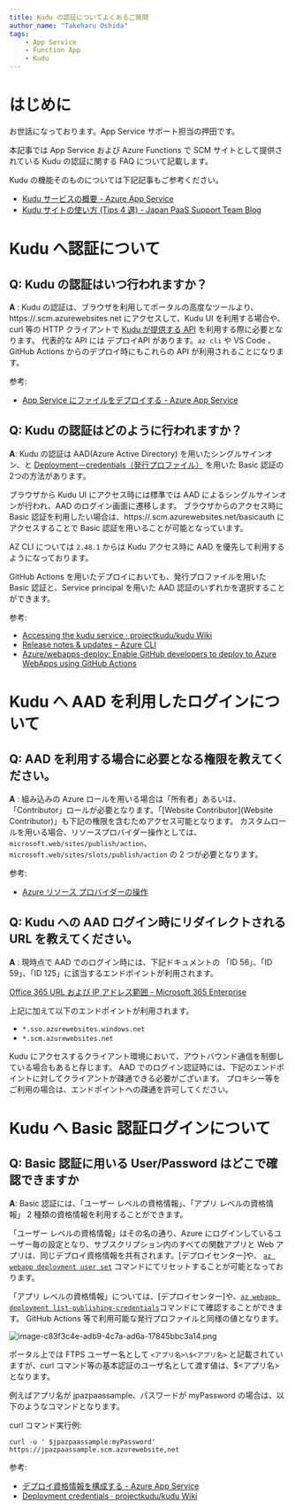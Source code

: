 ```yaml
---
title: Kudu の認証についてよくあるご質問
author_name: "Takeharu Oshida"
tags:
    - App Service
    - Function App
    - Kudu
---
```



# はじめに
お世話になっております。App Service サポート担当の押田です。

本記事では App Service および Azure Functions で SCM サイトとして提供されている Kudu の認証に関する FAQ について記載します。

Kudu の機能そのものについては下記記事もご参考ください。

- [Kudu サービスの概要 - Azure App Service](https://learn.microsoft.com/ja-jp/azure/app-service/resources-kudu)
- [Kudu サイトの使い方 (Tips 4 選) - Japan PaaS Support Team Blog](https://azure.github.io/jpazpaas/2022/11/28/How-to-use-Kudu-site.html)

# Kudu へ認証について

## Q: Kudu の認証はいつ行われますか？
**A** : Kudu の認証は、ブラウザを利用してポータルの高度なツールより、https://<AppName>.scm.azurewebsites.net にアクセスして、Kudu UI を利用する場合や、curl 等の HTTP クライアントで 
[Kudu が提供する API](https://github.com/projectkudu/kudu/wiki/REST-API) を利用する際に必要となります。
代表的な API には デプロイAPI があります。`az cli` や VS Code 、GitHub Actions からのデプロイ時にもこれらの API が利用されることになります。

参考:

- [App Service にファイルをデプロイする - Azure App Service](https://learn.microsoft.com/ja-jp/azure/app-service/deploy-zip?tabs=api#deploy-a-zip-package)

## Q: Kudu の認証はどのように行われますか？
**A**: Kudu の認証は AAD(Azure Active Directory) を用いたシングルサインオン、と [Deployment－credentials（発行プロファイル）](https://github.com/projectkudu/kudu/wiki/Deployment-credentials) を用いた Basic 認証の2つの方法があります。

ブラウザから Kudu UI にアクセス時には標準では AAD によるシングルサインオンが行われ、AAD のログイン画面に遷移します。
ブラウザからのアクセス時に Basic 認証を利用したい場合は、https://<AppName>.scm.azurewebsites.net/basicauth にアクセスすることで Basic 認証を用いることが可能となっています。

AZ CLI については `2.48.1` からは Kudu アクセス時に AAD を優先して利用するようになっております。

GitHub Actions を用いたデプロイにおいても、発行プロファイルを用いた Basic 認証と、Service principal を用いた AAD 認証のいずれかを選択することができます。

参考:

- [Accessing the kudu service · projectkudu/kudu Wiki](https://github.com/projectkudu/kudu/wiki/Accessing-the-kudu-service#authentication)
- [Release notes & updates – Azure CLI](https://learn.microsoft.com/en-us/cli/azure/release-notes-azure-cli#april-25-2023)
- [Azure/webapps-deploy: Enable GitHub developers to deploy to Azure WebApps using GitHub Actions](
https://github.com/Azure/webapps-deploy)

# Kudu へ AAD を利用したログインについて
## Q: AAD を利用する場合に必要となる権限を教えてください。

**A** : 組み込みの Azure ロールを用いる場合は「所有者」あるいは、「Contributor」ロールが必要となります。「[Website Contributor](Website Contributor)」も下記の権限を含むためアクセス可能となります。
カスタムロールを用いる場合、リソースプロバイダー操作としては、`microsoft.web/sites/publish/action`、`microsoft.web/sites/slots/publish/action` の 2 つが必要となります。

参考:

- [Azure リソース プロバイダーの操作](https://learn.microsoft.com/ja-jp/azure/role-based-access-control/resource-provider-operations#microsoftweb)


## Q: Kudu への AAD ログイン時にリダイレクトされる URL を教えてください。

**A** : 現時点で AAD でのログイン時には、下記ドキュメントの 「ID 56」、「ID 59」、「ID 125」に該当するエンドポイントが利用されます。

[Office 365 URL および IP アドレス範囲 - Microsoft 365 Enterprise](https://learn.microsoft.com/ja-jp/microsoft-365/enterprise/urls-and-ip-address-ranges?view=o365-worldwide#microsoft-365-common-and-office-online)


上記に加えて以下のエンドポイントが利用されます。

- `*.sso.azurewebsites.windows.net`
- `*.scm.azurewebsites.net`

Kudu にアクセスするクライアント環境において、アウトバウンド通信を制御している場合もあると存じます。
AAD でのログイン認証時には、下記のエンドポイントに対してクライアントが疎通できる必要がございます。
プロキシー等をご利用の場合は、エンドポイントへの疎通を許可してください。

# Kudu へ Basic 認証ログインについて
## Q: Basic 認証に用いる User/Password はどこで確認できますか
**A**: Basic 認証には、「ユーザー レベルの資格情報」、「アプリ レベルの資格情報」 2 種類の資格情報を利用することができます。

「ユーザー レベルの資格情報」はその名の通り、Azure にログインしているユーザー毎の設定となり、サブスクリプション内のすべての関数アプリと Web アプリは、同じデプロイ資格情報を共有されます。[デプロイセンター]や、 [`az webapp deployment user set`](https://learn.microsoft.com/ja-jp/cli/azure/webapp/deployment/user?view=azure-cli-latest
) コマンドにてリセットすることが可能となっております。 

「アプリ レベルの資格情報」については、[デプロイセンター]や、[`az webapp deployment list-publishing-credentials`](https://learn.microsoft.com/ja-jp/cli/azure/webapp/deployment?view=azure-cli-latest#az-webapp-deployment-list-publishing-credentials)コマンドにて確認することができます。
GitHub Actions 等で利用可能な発行プロファイルと同様の値となります。

![image-c83f3c4e-adb9-4c7a-ad6a-17845bbc3a14.png]({{site.baseurl}}/media/2023/05/image-c83f3c4e-adb9-4c7a-ad6a-17845bbc3a14.png)

ポータル上では FTPS ユーザー名として `<アプリ名>\$<アプリ名>` と記載されていますが、curl コマンド等の基本認証のユーザ名として渡す値は、$<アプリ名> となります。

例えばアプリ名が jpazpaassample、パスワードが myPassword の場合は、以下のようなコマンドとなります。

curl コマンド実行例:

`curl -u ' $jpazpaassample:myPassword' https://jpazpaassample.scm.azurewebsite,net`


参考:

- [デプロイ資格情報を構成する - Azure App Service](https://learn.microsoft.com/ja-jp/azure/app-service/deploy-configure-credentials?tabs=cli)
- [Deployment credentials · projectkudu/kudu Wiki](https://github.com/projectkudu/kudu/wiki/Deployment-credentials)
